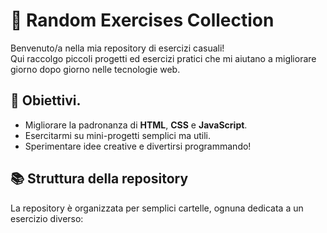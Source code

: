 # 🎯 Random Exercises Collection

Benvenuto/a nella mia repository di esercizi casuali!  
Qui raccolgo piccoli progetti ed esercizi pratici che mi aiutano a migliorare giorno dopo giorno nelle tecnologie web.

## 🚀 Obiettivi.  
- Migliorare la padronanza di **HTML**, **CSS** e **JavaScript**.
- Esercitarmi su mini-progetti semplici ma utili.
- Sperimentare idee creative e divertirsi programmando!

## 📚 Struttura della repository
La repository è organizzata per semplici cartelle, ognuna dedicata a un esercizio diverso:

